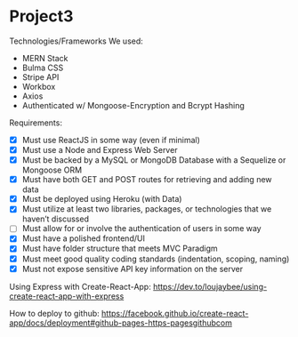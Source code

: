 # Project3
Technologies/Frameworks We used:
* MERN Stack
* Bulma CSS
* Stripe API
* Workbox
* Axios
* Authenticated w/ Mongoose-Encryption and Bcrypt Hashing

Requirements:
* [x] Must use ReactJS in some way (even if minimal)
* [x] Must use a Node and Express Web Server
* [x] Must be backed by a MySQL or MongoDB Database with a Sequelize or Mongoose ORM
* [x] Must have both GET and POST routes for retrieving and adding new data
* [x] Must be deployed using Heroku (with Data)
* [x] Must utilize at least two libraries, packages, or technologies that we haven’t discussed
* [ ] Must allow for or involve the authentication of users in some way
* [x] Must have a polished frontend/UI
* [x] Must have folder structure that meets MVC Paradigm
* [x] Must meet good quality coding standards (indentation, scoping, naming)
* [x] Must not expose sensitive API key information on the server

Using Express with Create-React-App:
https://dev.to/loujaybee/using-create-react-app-with-express

How to deploy to github:
https://facebook.github.io/create-react-app/docs/deployment#github-pages-https-pagesgithubcom
